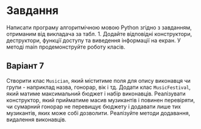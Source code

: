 # Завдання
 
Написати програму алгоритмічною мовою Python згідно з завданням, отриманим від викладача за табл. 1. Додайте відповідні конструктори, деструктори, функції доступу та виведення інформації на екран. У методі main продемонструйте роботу класів.

## Варіант 7
Створити клас `Musician`, який міститиме поля для опису виконавця чи групи - наприклад назва, гонорар, вік і тд. Додати клас `MusicFestival`, який матиме максимальний бюджет і набір виконавців. Реалізувати конструктор, який прийматиме масив музикантів і повинен перевіряти, чи сумарний гонорар  не перевищує бюджету і додавати лише тих музикантів, яких може собі дозволити.  Реалізуйте методи додавання, видалення виконавців.
